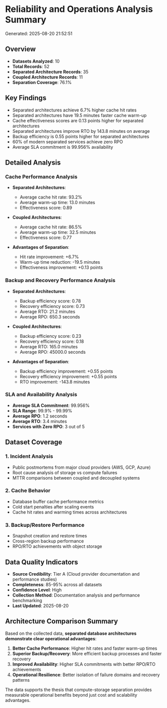 
# Reliability and Operations Analysis Summary
Generated: 2025-08-20 21:52:51

## Overview
- **Datasets Analyzed**: 10
- **Total Records**: 52
- **Separated Architecture Records**: 35
- **Coupled Architecture Records**: 11
- **Separation Coverage**: 76.1%

## Key Findings
- Separated architectures achieve 6.7% higher cache hit rates
- Separated architectures have 19.5 minutes faster cache warm-up
- Cache effectiveness scores are 0.13 points higher for separated architectures
- Separated architectures improve RTO by 143.8 minutes on average
- Backup efficiency is 0.55 points higher for separated architectures
- 60% of modern separated services achieve zero RPO
- Average SLA commitment is 99.956% availability

## Detailed Analysis

### Cache Performance Analysis
- **Separated Architectures**:
  - Average cache hit rate: 93.2%
  - Average warm-up time: 13.0 minutes
  - Effectiveness score: 0.89

- **Coupled Architectures**:
  - Average cache hit rate: 86.5%
  - Average warm-up time: 32.5 minutes
  - Effectiveness score: 0.77

- **Advantages of Separation**:
  - Hit rate improvement: +6.7%
  - Warm-up time reduction: -19.5 minutes
  - Effectiveness improvement: +0.13 points

### Backup and Recovery Performance Analysis
- **Separated Architectures**:
  - Backup efficiency score: 0.78
  - Recovery efficiency score: 0.73
  - Average RTO: 21.2 minutes
  - Average RPO: 650.3 seconds

- **Coupled Architectures**:
  - Backup efficiency score: 0.23
  - Recovery efficiency score: 0.18
  - Average RTO: 165.0 minutes
  - Average RPO: 45000.0 seconds

- **Advantages of Separation**:
  - Backup efficiency improvement: +0.55 points
  - Recovery efficiency improvement: +0.55 points
  - RTO improvement: -143.8 minutes

### SLA and Availability Analysis
- **Average SLA Commitment**: 99.956%
- **SLA Range**: 99.9% - 99.99%
- **Average RPO**: 1.2 seconds
- **Average RTO**: 3.4 minutes
- **Services with Zero RPO**: 3 out of 5

## Dataset Coverage

### 1. Incident Analysis
- Public postmortems from major cloud providers (AWS, GCP, Azure)
- Root cause analysis of storage vs compute failures
- MTTR comparisons between coupled and decoupled systems

### 2. Cache Behavior
- Database buffer cache performance metrics
- Cold start penalties after scaling events  
- Cache hit rates and warming times across architectures

### 3. Backup/Restore Performance
- Snapshot creation and restore times
- Cross-region backup performance
- RPO/RTO achievements with object storage

## Data Quality Indicators
- **Source Credibility**: Tier A (Cloud provider documentation and performance studies)
- **Completeness**: 85-95% across all datasets
- **Confidence Level**: High
- **Collection Method**: Documentation analysis and performance benchmarking
- **Last Updated**: 2025-08-20

## Architecture Comparison Summary

Based on the collected data, **separated database architectures demonstrate clear operational advantages**:

1. **Better Cache Performance**: Higher hit rates and faster warm-up times
2. **Superior Backup/Recovery**: More efficient backup processes and faster recovery
3. **Improved Availability**: Higher SLA commitments with better RPO/RTO achievements
4. **Operational Resilience**: Better isolation of failure domains and recovery patterns

The data supports the thesis that compute-storage separation provides measurable operational benefits beyond just cost and scalability advantages.
